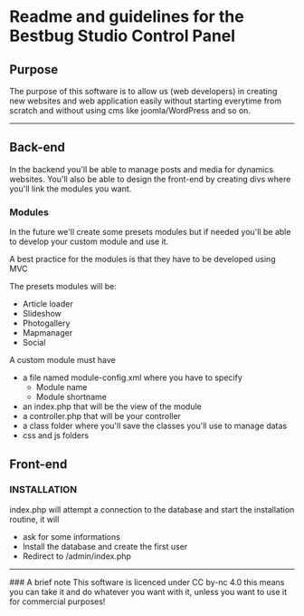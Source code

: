 # Readme and guidelines for the Bestbug Studio Control Panel

## Purpose
The purpose of this software is to allow us (web developers) in creating new websites and web application easily without starting everytime from scratch and without using cms like joomla/WordPress and so on.


---

## Back-end

In the backend you'll be able to manage posts and media for dynamics websites.
You'll also be able to design the front-end by creating divs where you'll link the modules you want.

### Modules

In the future we'll create some presets modules but if needed you'll be able to develop your custom module and use it.

A best practice for the modules is that they have to be developed using MVC

The presets modules will be:
* Article loader
* Slideshow
* Photogallery
* Mapmanager
* Social

A custom module must have
* a file named module-config.xml where you have to specify
	+ Module name
	+ Module shortname
* an index.php that will be the view of the module
* a controller.php that will be your controller
* a class folder where you'll save the classes you'll use to manage datas
* css and js folders


## Front-end


### INSTALLATION

index.php will attempt a connection to the database and start the installation routine, it will

* ask for some informations
* Install the database and create the first user
* Redirect to /admin/index.php


---

### A brief note
This software is licenced under CC by-nc 4.0 this means you can take it and do whatever you want with it, unless you want to use it for commercial purposes!
